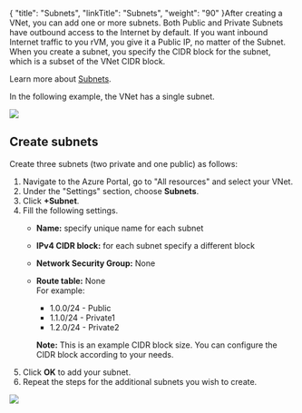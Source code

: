 {
    "title": "Subnets",
    "linkTitle": "Subnets",
    "weight": "90"
}After creating a VNet, you can add one or more subnets. Both Public and Private Subnets have outbound access to the Internet by default. If you want inbound Internet traffic to you rVM, you give it a Public IP, no matter of the Subnet. When you create a subnet, you specify the CIDR block for the subnet, which is a subset of the VNet CIDR block.

Learn more about [Subnets](https://docs.microsoft.com/en-us/azure/virtual-network/virtual-network-manage-subnet).

In the following example, the VNet has a single subnet.

<img src="/Images/SecureTransport/subnets-example.png" class="maxWidth" />

## Create subnets

Create three subnets (two private and one public) as follows:

1.  Navigate to the Azure Portal, go to "All resources" and select your VNet.
2.  Under the "Settings" section, choose **Subnets**.
3.  Click **+Subnet**.
4.  Fill the following settings.
    -   **Name:** specify unique name for each subnet

    -   **IPv4 CIDR block:** for each subnet specify a different block

    -   **Network Security Group:** None

    -   **Route table:** None  
        For example:

        -   1.0.0/24 - Public
        -   1.1.0/24 - Private1
        -   1.2.0/24 - Private2

        **Note:** This is an example CIDR block size. You can configure the CIDR block according to your needs.
5.  Click **OK** to add your subnet.
6.  Repeat the steps for the additional subnets you wish to create.

![](/Images/SecureTransport/create-subnet.PNG)

 
